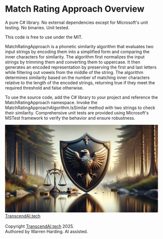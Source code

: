 # Match Rating Approach Overview

A pure C# library. No external dependencies except for Microsoft's unit testing. No binaries. Unit tested.

This code is free to use under the MIT.

MatchRatingApproach is a phonetic similarity algorithm that evaluates two input strings by encoding them into a simplified form and comparing the inner characters for similarity. The algorithm first normalizes the input strings by trimming them and converting them to uppercase. It then generates an encoded representation by preserving the first and last letters while filtering out vowels from the middle of the string. The algorithm determines similarity based on the number of matching inner characters relative to the length of the encoded strings, returning true if they meet the required threshold and false otherwise.

To use the source code, add the C# library to your project and reference the MatchRatingApproach namespace. Invoke the MatchRatingApproachAlgorithm.IsSimilar method with two strings to check their similarity. Comprehensive unit tests are provided using Microsoft's MSTest framework to verify the behavior and ensure robustness.

![AI Image](aiimage.jpg)
[TranscendAI.tech](https://TranscendAI.tech)<br>
<br>
Copyright [TranscendAI.tech](https://TranscendAI.tech) 2025.</br>
Authored by Warren Harding. AI assisted.</br>